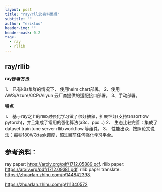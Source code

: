 ```yaml
---
layout: post
title: "ray/rllib资料整理"
subtitle: ""
author: "erikluo"
header-img: ""
header-mask: 0.2
tags:
  - ray
  - rllib
---
```



## ray/rllib
**ray部署方法**  

1、 已有k8s集群的情况下， 使用helm chart部署。
2、使用AWS/Azure/GCP/Aliyun 云厂商提供的适配接口部署。
3、手动部署。

**特点**  

1、 基于ray之上的rllib对强化学习做了很好抽象，扩展性好(支持tensorflow pytorch)，并且集成了常用的强化算法(a3c、ppo...) 
2、 生态比较完善：集成了dataset train tune server rllib workflow 等组件。 
3、 性能出众，按照论文说法：每秒180W次task调度，超过目前任何强化学习平台。

## 参考资料：
ray paper: https://arxiv.org/pdf/1712.05889.pdf. 
rllib paper: https://arxiv.org/pdf/1712.09381.pdf.
rllib paper translate: https://zhuanlan.zhihu.com/p/144842398. 

https://zhuanlan.zhihu.com/p/111340572  
